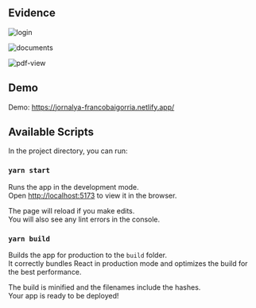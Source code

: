 ## Evidence
![login](https://user-images.githubusercontent.com/74195715/196292700-245fd5d3-29c6-4527-af62-23cc1d380a52.png)

![documents](https://user-images.githubusercontent.com/74195715/196279311-80488680-0231-45d4-906b-d088e83b5b53.png)

![pdf-view](https://user-images.githubusercontent.com/74195715/196279319-ca853989-7c28-4585-a227-5ba32f7491b7.png)

## Demo
Demo: https://jornalya-francobaigorria.netlify.app/

## Available Scripts
In the project directory, you can run:

### `yarn start`
Runs the app in the development mode.<br />
Open [http://localhost:5173](http://localhost:5173) to view it in the browser.

The page will reload if you make edits.<br />
You will also see any lint errors in the console.

### `yarn build`

Builds the app for production to the `build` folder.<br />
It correctly bundles React in production mode and optimizes the build for the best performance.

The build is minified and the filenames include the hashes.<br />
Your app is ready to be deployed!
